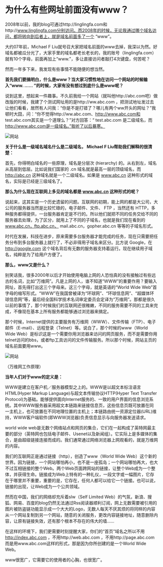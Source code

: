 # 为什么有些网址前面没有www？

2008年以前，我的blog可通过http://linglingfa.com和http://www.linglingfa.com分别访问。而2008年的时候，无论我通过哪个域名访问，都将转向到后者上，就是域名前面多了一个 “www”。

大约07年前，Michael F Liu就号召大家把域名前面的www去掉，我深以为然。好域名都被瓜分光了，大家手里的域名都老长老长的，我的账号（linglingfa.com）就有10个字母，前面再加上“www.”，多让直接访问者敲打4次键盘，何苦呢？

然而一年多下来，我发现有些事情不能随便的想当然。

**首先我们要搞明白，什么是www？当大家习惯性地在访问一个网站的时候输入“www. …… ”的时候，大家有没有想过到底什么是www呢？**

说到这里，想起来一件趣事。不久前我给一个网站（就叫他http://abc.com吧）做改版的时候，我建了个测试网址用的是http://ww.abc.com ，把测试地址发过去让他们看看，居然有人问我：“你是不是打错了？哪儿有两个ww开头的网址？”我顿时大囧，问：“你不觉得http://ww.abc.com、http://www.abc.com和 test.abc.com其实是一个道理么？”对方回答：“ test.abc.com 是二级域名，而 http://www.abc.com是一级域名。”我听了以后暴寒。

![网站](http://upload.chinaz.com/2015/0824/1440382696877.jpg)



**关于什么是一级域名域名什么是二级域名， Michael F Liu帮助我们解释的很清楚：**

首先，你得明白域名的一些原理，域名是分层次 (hierarchy) 的。从右到左，域名从高层到低层。比如说我们国家的 .cn 域名就是最高一层的顶级域名，而 http://abc.cn 这种域名就是一个二级域名。如果是 www.abc.cn 这种形式的域名，实际是已经是三级域名了。

**那么为什么现在互联网上多见的域名都是 www.abc.cn 这种形式的呢？**

说起来，这其实是一个历史遗留的问题。互联网的初期，能上网的都是大公司，大公司的服务器当然是比较忙碌的，电子邮件、文件、 FTP ，当然还有 HTTP，多种服务都得提供，一台服务器肯定是不行的。所以他们就把不同的任务交给不同的服务器去处理，为了区分，就用上了不同的子域名，也就是我们现在看到的 www.abc.cn，ftp.abc.cn， mail.abc.cn，gopher.abc.cn 等等的子域名形式。

时代在发展，科技在进步，原来需要多台服务器才能完成的任务，现在只需要把任务分布到多台服务器上就行了，不必非得用子域名来区分。比方说 Google，在 http://google.com 这个域名背后有无数的服务器支持着运行。现在继续用子域名，纯粹是为了给用户方便了。

**那么，www又是什么？**

别笑话我，很多2000年以后才开始使用电脑上网的人恐怕真的没有接触过有些远古的名词，比如“万维网”。凡是上网的人，谁不知道“WWW”的重要作用？要输入网址，首先得打出这三个字母来。这三个字母，就是英语的“World Wide Web”首字母的缩写形式。“WWW”在我国曾被译为“环球网”、“环球信息网”、“超媒体环球信息网”等，最后经全国科学技术名词审定委员会定译为“万维网”。那都是很久以前的事情了，那个时候我们的互联网还很稚嫩，不同的服务需要不同的工具来完成，不像现在基本上所有服务都能够通过浏览器来搞定。

那个时候，Internet提供的主要服务有万维网（WWW）、文件传输（FTP）、电子邮件（E-mail）、远程登录（Telnet）等。说白了，那个时候的www（World Wide Web）是标识这是一个需要你用浏览器来访问的网页服务，而不是需要你用telnet访问的bbs，或者ftp工具访问的文件传输服务。所以那个时候，网站主页的域名前面要用www。

![网站](http://upload.chinaz.com/2015/0824/1440382696687.jpg)

（万维网工作原理）

**当年人们对于www的定义是：**

WWW是建立在客户机／服务器模型之上的。WWW是以超文本标注语言HTML(Hyper Markup Language)与超文本传输协议HTTP(Hyper Text Transfer Protocol)为基础。能够提供面向Internet服务的、一致的用户界面的信息浏览系统。其中WWW服务器采用超文本链路来链接信息页，这些信息页既可放置在同一主机上，也可放置在不同地理位置的主机上；本链路由统一资源定位器(URL)维持，WWW客户端软件(即WWW浏览器)负责信息显示与向服务器发送请求。

world wide web是无数个网络站点和网页的集合，它们在一起构成了英特网最主要的部分（英特网也包括电子邮件、Usenet以及新闻组）。它实际上是多媒体的集合，是由超级链接连接而成的。我们通常通过网络浏览器上网观看的，就是万维网的内容。

我们的互联网正是通过链接（http），创造了www（World Wide Web）这个新的世界。因为链接，一个网站哪怕再小，也不是一座孤岛；一个网站哪怕再大，也大不过互相链接的整个Web。两个Web页面跨网站的链接，让整个Web成为一个整体，并获得生命。链接成为Web上特有的一种礼仪，一段文字或一幅图片，它存在于哪里并不重要，重要的是，它存在，任何人都可以给它一个链接。也可以说，链接的出现，让Web成为一个公共领域。

然而在中国，我们的网络却充斥着slw（Self Limited Web）的气氛，新浪、搜狐、网易、百度的blog仍然无法通过Rss阅读器顺利订阅，网上无数需要被引用的图片被防盗链功能显示成一个大大的Logo，无数人每天不厌其烦的将同样的内容从一个网站复制到另一个网站，随意的关闭服务，更改内容链接地址，随意删除内容，让原有链接失效，还有那个根本不存在的伟大的墙……

在这样的环境下，我们更需要时刻提醒大家，你们的“首页”域名之所以不用 http://index.abc.com ，不用http://web.abc.com ，不用http://page.abc.com 而是用www.abc.com这样的形式，那是因为你所创建的是一个World Wide Web。

www很宽广，它需要它的使用者的心胸，也很宽广。